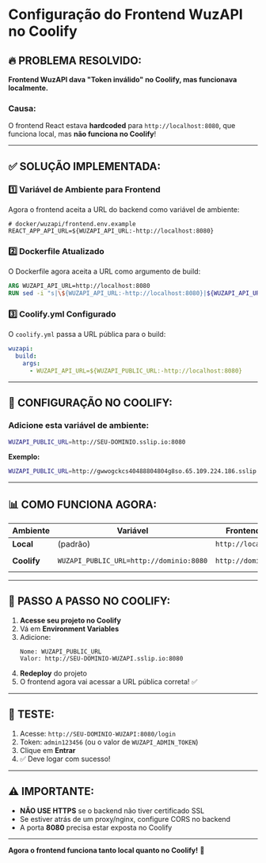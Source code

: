 # Configuração do Frontend WuzAPI no Coolify

## 🔥 PROBLEMA RESOLVIDO:

**Frontend WuzAPI dava "Token inválido" no Coolify, mas funcionava localmente.**

### Causa:
O frontend React estava **hardcoded** para `http://localhost:8080`, que funciona local, mas **não funciona no Coolify**!

---

## ✅ SOLUÇÃO IMPLEMENTADA:

### 1️⃣ **Variável de Ambiente para Frontend**

Agora o frontend aceita a URL do backend como variável de ambiente:

```env
# docker/wuzapi/frontend.env.example
REACT_APP_API_URL=${WUZAPI_API_URL:-http://localhost:8080}
```

### 2️⃣ **Dockerfile Atualizado**

O Dockerfile agora aceita a URL como argumento de build:

```dockerfile
ARG WUZAPI_API_URL=http://localhost:8080
RUN sed -i "s|\${WUZAPI_API_URL:-http://localhost:8080}|${WUZAPI_API_URL}|g" /app/frontend/.env
```

### 3️⃣ **Coolify.yml Configurado**

O `coolify.yml` passa a URL pública para o build:

```yaml
wuzapi:
  build:
    args:
      - WUZAPI_API_URL=${WUZAPI_PUBLIC_URL:-http://localhost:8080}
```

---

## 🚀 CONFIGURAÇÃO NO COOLIFY:

### **Adicione esta variável de ambiente:**

```bash
WUZAPI_PUBLIC_URL=http://SEU-DOMINIO.sslip.io:8080
```

**Exemplo:**
```bash
WUZAPI_PUBLIC_URL=http://gwwogckcs40488804804g8so.65.109.224.186.sslip.io:8080
```

---

## 📊 COMO FUNCIONA AGORA:

| Ambiente | Variável | Frontend acessa | Backend está em | Status |
|----------|----------|----------------|------------------|--------|
| **Local** | (padrão) | `http://localhost:8080` | `http://localhost:8080` | ✅ |
| **Coolify** | `WUZAPI_PUBLIC_URL=http://dominio:8080` | `http://dominio:8080` | `http://wuzapi:8080` (interno) | ✅ |

---

## 🔧 PASSO A PASSO NO COOLIFY:

1. **Acesse seu projeto no Coolify**
2. Vá em **Environment Variables**
3. Adicione:
   ```
   Nome: WUZAPI_PUBLIC_URL
   Valor: http://SEU-DOMINIO-WUZAPI.sslip.io:8080
   ```
4. **Redeploy** do projeto
5. O frontend agora vai acessar a URL pública correta! ✅

---

## 🧪 TESTE:

1. Acesse: `http://SEU-DOMINIO-WUZAPI:8080/login`
2. Token: `admin123456` (ou o valor de `WUZAPI_ADMIN_TOKEN`)
3. Clique em **Entrar**
4. ✅ Deve logar com sucesso!

---

## ⚠️ IMPORTANTE:

- **NÃO USE HTTPS** se o backend não tiver certificado SSL
- Se estiver atrás de um proxy/nginx, configure CORS no backend
- A porta **8080** precisa estar exposta no Coolify

---

**Agora o frontend funciona tanto local quanto no Coolify!** 🎉

